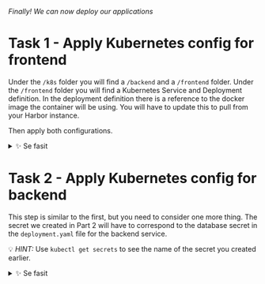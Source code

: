 *Finally! We can now deploy our applications*

# Task 1 - Apply Kubernetes config for frontend

Under the `/k8s` folder you will find a `/backend` and a `/frontend` folder. Under the `/frontend` folder you will find a Kubernetes Service and Deployment definition. In the deployment definition there is a reference to the docker image the container will be using. You will have to update this to pull from your Harbor instance.

Then apply both configurations.

<details>
  <summary>✨ Se fasit</summary>

```bash
kubectl apply -f /frontend 
```

</details>

# Task 2 - Apply Kubernetes config for backend

This step is similar to the first, but you need to consider one more thing. The secret we created in Part 2 will have to correspond to the database secret in the `deployment.yaml` file for the backend service. 

💡 _HINT:_ Use `kubectl get secrets` to see the name of the secret you created earlier.

<details>
  <summary>✨ Se fasit</summary>

```bash
kubectl apply -f /backend
```

</details>

